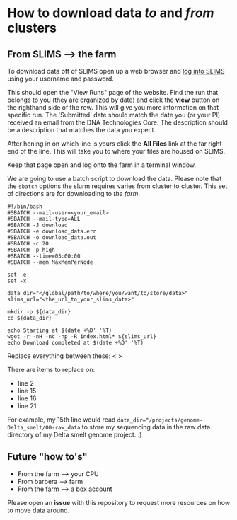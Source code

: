 # How to download data _to_ and _from_ clusters


## From SLIMS --> the farm

To download data off of SLIMS open up a web browser and [log into SLIMS](https://slims.bioinformatics.ucdavis.edu/) using your username and password. 

This should open the "View Runs" page of the website. Find the run that belongs to you (they are organized by date) and click the **view** button on the righthand side of the row. This will give you more information on that specific run. The 'Submitted' date should match the date you (or your PI) received an email from the DNA Technologies Core. The description should be a description that matches the data you expect. 

After honing in on which line is yours click the **All Files** link at the far right end of the line. This will take you to where your files are housed on SLIMS. 

Keep that page open and log onto the farm in a terminal window. 

We are going to use a batch script to download the data. Please note that the `sbatch` options the slurm requires varies from cluster to cluster. This set of directions are for downloading to _the farm_.



```
#!/bin/bash
#SBATCH --mail-user=<your_email>
#SBATCH --mail-type=ALL
#SBATCH -J download
#SBATCH -e download_data.err
#SBATCH -o download_data.out
#SBATCH -c 20
#SBATCH -p high
#SBATCH --time=03:00:00
#SBATCH --mem MaxMemPerNode

set -e
set -x

data_dir="</global/path/to/where/you/want/to/store/data>"
slims_url="<the_url_to_your_slims_data>"

mkdir -p ${data_dir}
cd ${data_dir}

echo Starting at $(date +%D' '%T)
wget -r -nH -nc -np -R index.html* ${slims_url}
echo Download completed at $(date +%D' '%T)
```

Replace everything between these: < >

There are items to replace on:
* line 2
* line 15
* line 16
* line 21

For example, my 15th line would read `data_dir="/projects/genome-Delta_smelt/00-raw_data` to store my sequencing data in the raw data directory of my Delta smelt genome project. :)



## Future "how to's"
* From the farm --> your CPU
* From barbera --> farm
* From the farm --> a box account

Please open an **issue** with this repository to request more resources on how to move data around.
